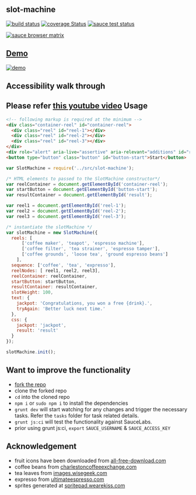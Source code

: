 slot-machine
---

[![build status](https://travis-ci.org/sarbbottam/slot-machine.svg?branch=master)](https://travis-ci.org/sarbbottam/slot-machine/)
[![coverage Status](https://coveralls.io/repos/sarbbottam/slot-machine/badge.svg?branch=master)](https://coveralls.io/github/sarbbottam/slot-machine?branch=master)
[![sauce test status](https://saucelabs.com/buildstatus/sarbbottam)](https://saucelabs.com/u/sarbbottam)

[![sauce browser matrix](https://saucelabs.com/browser-matrix/sarbbottam.svg)](https://saucelabs.com/u/sarbbottam)

[Demo](http://sarbbottam.github.io/slot-machine/)
---
[![demo](http://i.imgur.com/wnkvEIr.png)](http://sarbbottam.github.io/slot-machine/)

Accessibility walk through
---
Please refer [this youtube video](https://www.youtube.com/watch?v=gXywORUdpIM)
Usage
---

```html
<!-- following markup is required at the minimum -->
<div class="container-reel" id="container-reel">
  <div class="reel" id="reel-1"></div>
  <div class="reel" id="reel-2"></div>
  <div class="reel" id="reel-3"></div>
</div>
<div role="alert" aria-live="assertive" aria-relevant="additions" id="result"></div>
<button type="button" class="button" id="button-start">Start</button>
```

```js
var SlotMachine = require('../src/slot-machine');

/* HTML elements to passed to the SlotMachine constructor*/
var reelContainer = document.getElementById('container-reel');
var startButton = document.getElementById('button-start');
var resultContainer = document.getElementById('result');

var reel1 = document.getElementById('reel-1');
var reel2 = document.getElementById('reel-2');
var reel3 = document.getElementById('reel-3');

/* instantiate the slotMachine */
var slotMachine = new SlotMachine({
  reels: [
      ['coffee maker', 'teapot', 'espresso machine'],
      ['coffee filter', 'tea strainer', 'espresso tamper'],
      ['coffee grounds', 'loose tea', 'ground espresso beans']
    ],
  sequence: ['coffee', 'tea', 'expresso'],
  reelNodes: [ reel1, reel2, reel3],
  reelContainer: reelContainer,
  startButton: startButton,
  resultContainer: resultContainer,
  slotHeight: 100,
  text: {
    jackpot: 'Congratulations, you won a free {drink}.',
    tryAgain: 'Better luck next time.'
  },
  css: {
    jackpot: 'jackpot',
    result: 'result'
  }
});

slotMachine.init();
```

Want to improve the functionality
---

* [fork the repo](https://github.com/sarbbottam/slot-machine#fork-destination-box)
* clone the forked repo
* `cd` into the cloned repo
* `npm i` or `sudo npm i` to install the dependencies
* `grunt dev` will start watching for any changes and trigger the necessary tasks. Refer the `tasks` folder for task related details.
* `grunt js:ci` will test the functionality against SauceLabs.
* prior using grunt js:ci, `export` `SAUCE_USERNAME` & `SAUCE_ACCESS_KEY`

Acknowledgement
---

* fruit icons have been downloaded from [all-free-download.com](http://all-free-download.com/free-vector/download/exotic_fruit_icon_set_310476_download.html)
* coffee beans from [charlestoncoffeeexchange.com]( http://charlestoncoffeeexchange.com/wp-content/uploads/2013/05/coffee-bean-extract1.jpg)
* tea leaves from [images.wisegeek.com](http://images.wisegeek.com/looseleaf-black-tea-with-two-fresh-tea-leaves.jpg)
* expresso from [ultimateespresso.com](http://www.ultimateespresso.com/wp-content/uploads/IMG_1764-2.jpg)
* sprites generated at [spritepad.wearekiss.com](http://spritepad.wearekiss.com/)
